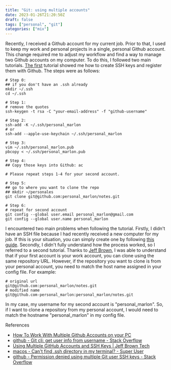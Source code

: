 ```yaml
---
title: "Git: using multiple accounts"
date: 2023-01-26T21:20:50Z
draft: false
tags: ["personal", "git"]
categories: ["mix"]
---
```


Recently, I received a Github account for my current job. 
Prior to that, I used to keep my work and personal projects in a single,
personal Github account.
This change required me to adjust my workflow and find a way to manage two 
Github accounts on my computer. To do this, I followed two main tutorials.
[The first](https://gist.github.com/rahularity/86da20fe3858e6b311de068201d279e3) tutorial 
showed me how to create SSH keys and register them with Github. The steps were as follows:

```
# Step 0:
## if you don't have an .ssh already
mkdir ~/.ssh
cd ~/.ssh 

# Step 1:
# remove the quotes
ssh-keygen -t rsa -C "your-email-address" -f "github-username"
  
# Step 2:
ssh-add -K ~/.ssh/personal_marlon
# or 
ssh-add --apple-use-keychain ~/.ssh/personal_marlon

# Step 3:
vim ~/.ssh/personal_marlon.pub
pbcopy < ~/.ssh/personal_marlon.pub

# Step 4:
## Copy those keys into Github: ac

# Please repeat steps 1-4 for your second account.

# Step 5:
## go to where you want to clone the repo
## mkdir ~/personales
git clone git@github.com:personal_marlon/notes.git

# Step 6:
# repeat for second account
git config --global user.email personal_marlon@gmail.com
git config --global user.name personal_marlon
```

I encountered two main problems when following the tutorial. Firstly,
I didn't have an SSH file because I had recently received a new computer for my job. 
If this is your situation, you can simply create one by following 
[this guide](https://superuser.com/questions/635269/cant-find-ssh-directory-in-my-terminal).
Secondly, I didn't fully understand how the process worked, so I referred to a second tutorial.
Thanks to [Jeff Brown](https://jeffbrown.tech/multiple-github-accounts-ssh/),
I was able to understand that if your first account is your work account,
you can clone using the same repository URL. 
However, if the repository you want to clone is from your personal account, 
you need to match the host name assigned in your config file. For example:

```
# original url
git@github.com:personal_marlon/notes.git
# modified name
git@github.com-personal_marlon:personal_marlon/notes.git
```

In my case, my username for my second account is "personal_marlon".
So, if I want to clone a repository from my personal account, 
I would need to match the hostname "personal_marlon" in my config file.

References

- [How To Work With Multiple Github Accounts on your PC](https://gist.github.com/rahularity/86da20fe3858e6b311de068201d279e3)
- [github - Git cli: get user info from username - Stack Overflow](https://stackoverflow.com/questions/7552054/git-cli-get-user-info-from-username)
- [Using Multiple GitHub Accounts and SSH Keys | Jeff Brown Tech](https://jeffbrown.tech/multiple-github-accounts-ssh/)
- [macos - Can't find .ssh directory in my terminal? - Super User](https://superuser.com/questions/635269/cant-find-ssh-directory-in-my-terminal)
- [github - Permission denied using multiple Git user SSH keys - Stack Overflow](https://stackoverflow.com/questions/64465924/permission-denied-using-multiple-git-user-ssh-keys)
